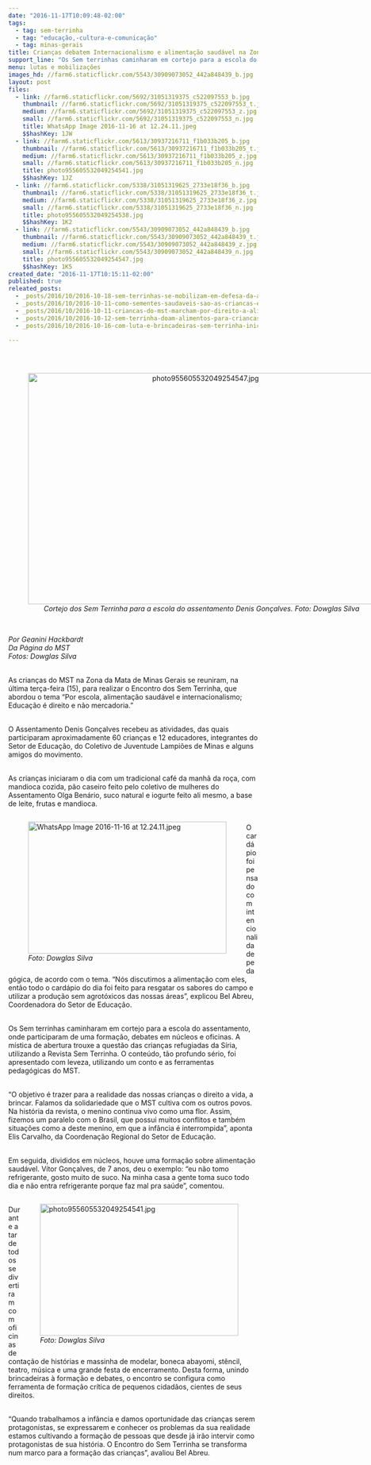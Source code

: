 ```yaml
---
date: "2016-11-17T10:09:48-02:00"
tags:
  - tag: sem-terrinha
  - tag: "educação,-cultura-e-comunicação"
  - tag: minas-gerais
title: Crianças debatem Internacionalismo e alimentação saudável na Zona da Mata Mineira
support_line: "Os Sem terrinhas caminharam em cortejo para a escola do assentamento, onde participaram de uma formação, debates em núcleos e oficinas"
menu: lutas e mobilizações
images_hd: //farm6.staticflickr.com/5543/30909073052_442a848439_b.jpg
layout: post
files:
  - link: //farm6.staticflickr.com/5692/31051319375_c522097553_b.jpg
    thumbnail: //farm6.staticflickr.com/5692/31051319375_c522097553_t.jpg
    medium: //farm6.staticflickr.com/5692/31051319375_c522097553_z.jpg
    small: //farm6.staticflickr.com/5692/31051319375_c522097553_n.jpg
    title: WhatsApp Image 2016-11-16 at 12.24.11.jpeg
    $$hashKey: 1JW
  - link: //farm6.staticflickr.com/5613/30937216711_f1b033b205_b.jpg
    thumbnail: //farm6.staticflickr.com/5613/30937216711_f1b033b205_t.jpg
    medium: //farm6.staticflickr.com/5613/30937216711_f1b033b205_z.jpg
    small: //farm6.staticflickr.com/5613/30937216711_f1b033b205_n.jpg
    title: photo955605532049254541.jpg
    $$hashKey: 1JZ
  - link: //farm6.staticflickr.com/5338/31051319625_2733e18f36_b.jpg
    thumbnail: //farm6.staticflickr.com/5338/31051319625_2733e18f36_t.jpg
    medium: //farm6.staticflickr.com/5338/31051319625_2733e18f36_z.jpg
    small: //farm6.staticflickr.com/5338/31051319625_2733e18f36_n.jpg
    title: photo955605532049254538.jpg
    $$hashKey: 1K2
  - link: //farm6.staticflickr.com/5543/30909073052_442a848439_b.jpg
    thumbnail: //farm6.staticflickr.com/5543/30909073052_442a848439_t.jpg
    medium: //farm6.staticflickr.com/5543/30909073052_442a848439_z.jpg
    small: //farm6.staticflickr.com/5543/30909073052_442a848439_n.jpg
    title: photo955605532049254547.jpg
    $$hashKey: 1K5
created_date: "2016-11-17T10:15:11-02:00"
published: true
releated_posts:
  - _posts/2016/10/2016-10-18-sem-terrinhas-se-mobilizam-em-defesa-da-alimentacao-saudavel-no-rs.md
  - _posts/2016/10/2016-10-11-como-sementes-saudaveis-sao-as-criancas-em-luta.md
  - _posts/2016/10/2016-10-11-criancas-do-mst-marcham-por-direito-a-alimentacao-saudavel-em-santa-maria.md
  - _posts/2016/10/2016-10-12-sem-terrinha-doam-alimentos-para-criancas-com-cancer.md
  - _posts/2016/10/2016-10-16-com-luta-e-brincadeiras-sem-terrinha-iniciam-jornada-em-alagoas.md

---
```

<p>&nbsp;</p>

<div style="text-align:center">
<figure class="image" style="display:inline-block"><img alt="photo955605532049254547.jpg" height="466" src="//farm6.staticflickr.com/5543/30909073052_442a848439_b.jpg" width="700" />
<figcaption><em>Cortejo dos Sem Terrinha para a escola do assentamento&nbsp;Denis Gon&ccedil;alves.&nbsp;Foto: Dowglas Silva</em></figcaption>
</figure>
</div>

<p><br />
<em>Por Geanini Hackbardt<br />
Da P&aacute;gina do MST&nbsp;</em><br />
<em>Fotos: Dowglas Silva</em></p>

<p><br />
As crian&ccedil;as do MST na Zona da Mata de Minas Gerais se reuniram, na &uacute;ltima ter&ccedil;a-feira (15), para realizar o Encontro dos Sem Terrinha, que abordou o tema &ldquo;Por escola, alimenta&ccedil;&atilde;o saud&aacute;vel e internacionalismo; Educa&ccedil;&atilde;o &eacute; direito e n&atilde;o mercadoria.&rdquo;&nbsp;</p>

<p><br />
O Assentamento Denis Gon&ccedil;alves recebeu as atividades, das quais participaram aproximadamente 60 crian&ccedil;as e 12 educadores, integrantes do Setor de Educa&ccedil;&atilde;o, do Coletivo de Juventude Lampi&otilde;es de Minas e alguns amigos do movimento.</p>

<p><br />
As crian&ccedil;as iniciaram o dia com um tradicional caf&eacute; da manh&atilde; da ro&ccedil;a, com mandioca cozida, p&atilde;o caseiro feito pelo coletivo de mulheres do Assentamento Olga Ben&aacute;rio, suco natural e iogurte feito ali mesmo, a base de leite, frutas e mandioca.</p>

<figure class="image" style="float:left"><img alt="WhatsApp Image 2016-11-16 at 12.24.11.jpeg" height="266" src="//farm6.staticflickr.com/5692/31051319375_c522097553_b.jpg" width="400" />
<figcaption><em>Foto: Dowglas Silva</em></figcaption>
</figure>

<p><br />
O card&aacute;pio foi pensado com intencionalidade pedag&oacute;gica, de acordo com o tema. &ldquo;N&oacute;s discutimos a alimenta&ccedil;&atilde;o com eles, ent&atilde;o todo o card&aacute;pio do dia foi feito para resgatar os sabores do campo e utilizar a produ&ccedil;&atilde;o sem agrot&oacute;xicos das nossas &aacute;reas&rdquo;, explicou Bel Abreu, Coordenadora do Setor de Educa&ccedil;&atilde;o.</p>

<p><br />
Os Sem terrinhas caminharam em cortejo para a escola do assentamento, onde participaram de uma forma&ccedil;&atilde;o, debates em n&uacute;cleos e oficinas. A m&iacute;stica de abertura trouxe a quest&atilde;o das crian&ccedil;as refugiadas da S&iacute;ria, utilizando a Revista Sem Terrinha. O conte&uacute;do, t&atilde;o profundo s&eacute;rio, foi apresentado com leveza, utilizando um conto e as ferramentas pedag&oacute;gicas do MST.</p>

<p><br />
&ldquo;O objetivo &eacute; trazer para a realidade das nossas crian&ccedil;as o direito a vida, a brincar. Falamos da solidariedade que o MST cultiva com os outros povos. Na hist&oacute;ria da revista, o menino continua vivo como uma flor. Assim, fizemos um paralelo com o Brasil, que possui muitos conflitos e tamb&eacute;m situa&ccedil;&otilde;es como a deste menino, em que a inf&acirc;ncia &eacute; interrompida&rdquo;, aponta Elis Carvalho, da Coordena&ccedil;&atilde;o Regional do Setor de Educa&ccedil;&atilde;o.</p>

<p><br />
Em seguida, divididos em n&uacute;cleos, houve uma forma&ccedil;&atilde;o sobre alimenta&ccedil;&atilde;o saud&aacute;vel. V&iacute;tor Gon&ccedil;alves, de 7 anos, deu o exemplo: &ldquo;eu n&atilde;o tomo refrigerante, gosto muito de suco. Na minha casa a gente toma suco todo dia e n&atilde;o entra refrigerante porque faz mal pra sa&uacute;de&rdquo;, comentou.</p>

<figure class="image" style="float:right"><img alt="photo955605532049254541.jpg" height="266" src="//farm6.staticflickr.com/5613/30937216711_f1b033b205_b.jpg" width="400" />
<figcaption><em>Foto: Dowglas Silva</em></figcaption>
</figure>

<p><br />
Durante a tarde todos se divertiram com oficinas de conta&ccedil;&atilde;o de hist&oacute;rias e massinha de modelar, boneca abayomi, st&ecirc;ncil, teatro, m&uacute;sica e uma grande festa de encerramento. Desta forma, unindo brincadeiras &agrave; forma&ccedil;&atilde;o e debates, o encontro se configura como ferramenta de forma&ccedil;&atilde;o cr&iacute;tica de pequenos cidad&atilde;os, cientes de seus direitos.</p>

<p><br />
&ldquo;Quando trabalhamos a inf&acirc;ncia e damos oportunidade das crian&ccedil;as serem protagonistas, se expressarem e conhecer os problemas da sua realidade estamos cultivando a forma&ccedil;&atilde;o de pessoas que desde j&aacute; ir&atilde;o intervir como protagonistas de sua hist&oacute;ria. O Encontro do Sem Terrinha se transforma num marco para a forma&ccedil;&atilde;o das crian&ccedil;as&rdquo;, avaliou Bel Abreu.</p>
